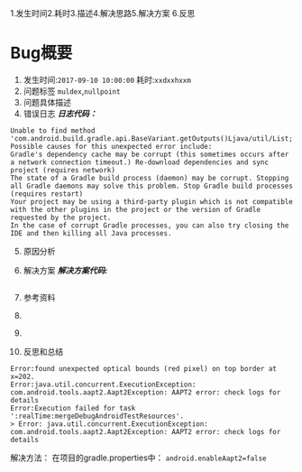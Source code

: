 1.发生时间2.耗时3.描述4.解决思路5.解决方案 6.反思

# Bug概要
1. 发生时间:`2017-09-10 10:00:00`  耗时:`xxdxxhxxm`
2. 问题标签 `muldex`,`nullpoint`
3. 问题具体描述
4. 错误日志
***日志代码：***
```
Unable to find method 'com.android.build.gradle.api.BaseVariant.getOutputs()Ljava/util/List;'. Possible causes for this unexpected error include:
Gradle's dependency cache may be corrupt (this sometimes occurs after a network connection timeout.) Re-download dependencies and sync project (requires network)
The state of a Gradle build process (daemon) may be corrupt. Stopping all Gradle daemons may solve this problem. Stop Gradle build processes (requires restart)
Your project may be using a third-party plugin which is not compatible with the other plugins in the project or the version of Gradle requested by the project.
In the case of corrupt Gradle processes, you can also try closing the IDE and then killing all Java processes.
```
5. 原因分析

6. 解决方案
***解决方案代码:***
```

```
7. 参考资料
1. [](http://blog.csdn.net/yechaoa/article/details/78363911)
2. [](http://blog.csdn.net/ouyang_peng/article/details/52027668)



8. 反思和总结


```
Error:found unexpected optical bounds (red pixel) on top border at x=202.
Error:java.util.concurrent.ExecutionException: com.android.tools.aapt2.Aapt2Exception: AAPT2 error: check logs for details
Error:Execution failed for task ':realTime:mergeDebugAndroidTestResources'.
> Error: java.util.concurrent.ExecutionException: com.android.tools.aapt2.Aapt2Exception: AAPT2 error: check logs for details
```

解决方法：
在项目的gradle.properties中：
`android.enableAapt2=false`